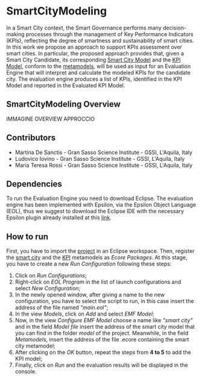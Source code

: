 # SmartCityModeling
In a Smart City context, the Smart Governance performs many decision-making processes through the management of Key Performance Indicators (KPIs), reflecting the degree of smartness and sustainability of smart cities.
In this work we propose an approach to support KPIs assessment over smart cities. In particular, the proposed approach provides that, given a Smart City Candidate, its corresponding [Smart City Model](https://github.com/gssi/SmartCityModeling/blob/master/ecmfa.smartcity/model/mycity.model) and the [KPI Model](https://github.com/gssi/SmartCityModeling/blob/master/ecmfa.smartcity/model/mykpi.model), conform to the [metamodels](https://github.com/gssi/SmartCityModeling/tree/master/ecmfa.smartcity), will be used as input for an Evaluation Engine that will interpret and calculate the modeled KPIs for the candidate city. The evaluation engine produces a list of KPIs, identified in the KPI Model and reported in the Evaluated KPI Model. 

## SmartCityModeling Overview
IMMAGINE OVERVIEW APPROCCIO

## Contributors
- Martina De Sanctis - Gran Sasso Science Institute - GSSI, L'Aquila, Italy
- Ludovico Iovino - Gran Sasso Science Institute - GSSI, L'Aquila, Italy
- Maria Teresa Rossi - Gran Sasso Science Institute - GSSI, L'Aquila, Italy

## Dependencies
To run the Evaluation Engine you need to download Eclipse.
The evaluation engine has been implemented with Epsilon, via the Epsilon Object Language (EOL), thus we suggest to download the Eclipse IDE with the necessary Epsilon plugin already installed at this [link](https://www.eclipse.org/epsilon/download/).

## How to run
First, you have to import the [project](https://github.com/gssi/SmartCityModeling/tree/master/ecmfa.smartcity) in an Eclipse workspace. Then, register the [smart city](https://github.com/gssi/SmartCityModeling/blob/master/ecmfa.smartcity/smart_city.ecore) and the [KPI](https://github.com/gssi/SmartCityModeling/blob/master/ecmfa.smartcity/kpi.ecore) metamodels as *Ecore Packages*.
At this stage, you have to create a new *Run Configuration* following these steps:
1. Click on *Run Configurations*;
2. Right-click on *EOL Program* in the list of launch configurations and select *New Configuration*;
3. In the newly opened window, after giving a name to the new configuration, you have to select the script to run, in this case insert the address of the file named *"main.eol"*;
4. In the view *Models*, click on *Add* and select *EMF Model*;
5. Now, in the view *Configure EMF Model* choose a name like *"smart city"* and in the field *Model file* insert the address of the smart city model that you can find in the folder *model* of the project. Meanwhile, in the field *Metamodels*, insert the address of the file .ecore containing the smart city metamodel;
6. After clicking on the *OK* button, repeat the steps from **4 to 5** to add the KPI model;
7. Finally, click on *Run* and the evaluation results will be displayed in the console.


